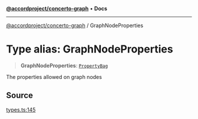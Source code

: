 [**@accordproject/concerto-graph**](../README.md) • **Docs**

***

[@accordproject/concerto-graph](../README.md) / GraphNodeProperties

# Type alias: GraphNodeProperties

> **GraphNodeProperties**: [`PropertyBag`](PropertyBag.md)

The properties allowed on graph nodes

## Source

[types.ts:145](https://github.com/accordproject/lab-concerto-graph/blob/3d5d649d27e9d0d9074fa504f52f930c3cf2ecbe/src/types.ts#L145)
